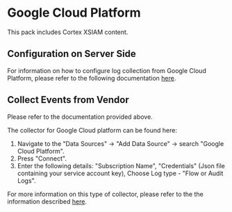 # Google Cloud Platform

This pack includes Cortex XSIAM content.

## Configuration on Server Side

For information on how to configure log collection from Google Cloud Platform, please refer to the following documentation [here](https://docs.paloaltonetworks.com/cortex/cortex-xdr/cortex-xdr-pro-admin/external-data-ingestion/ingest-network-connection-logs/ingest-logs-and-data-from-gcp.html).

## Collect Events from Vendor
Please refer to the documentation provided above.

The collector for Google Cloud platform can be found here:
1. Navigate to the "Data Sources" -> "Add Data Source" -> search "Google Cloud Platform".
2. Press "Connect".
3. Enter the following details: "Subscription Name", "Credentials" (Json file containing your service account key), Choose Log type - "Flow or Audit Logs".


 For more information on this type of collector, please refer to the the information described [here](https://docs.paloaltonetworks.com/cortex/cortex-xdr/cortex-xdr-pro-admin/cortex-xdr-collectors/xdr-collector-datasets#id7f0fcd4d-b019-4959-a43a-40b03db8a8b2).